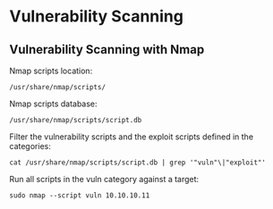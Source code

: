 # Vulnerability Scanning

## Vulnerability Scanning with Nmap

Nmap scripts location:

```
/usr/share/nmap/scripts/
```

Nmap scripts database:

```
/usr/share/nmap/scripts/script.db
```

Filter the vulnerability scripts and the exploit scripts defined in the categories:

```
cat /usr/share/nmap/scripts/script.db | grep '"vuln"\|"exploit"'
```

Run all scripts in the vuln category against a target:

```
sudo nmap --script vuln 10.10.10.11
```
